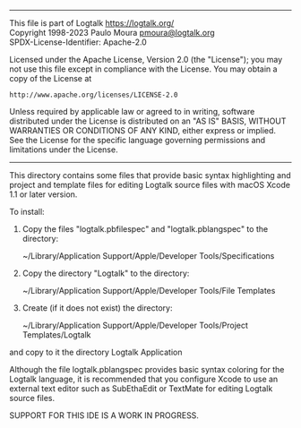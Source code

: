 ________________________________________________________________________

This file is part of Logtalk <https://logtalk.org/>  
Copyright 1998-2023 Paulo Moura <pmoura@logtalk.org>  
SPDX-License-Identifier: Apache-2.0

Licensed under the Apache License, Version 2.0 (the "License");
you may not use this file except in compliance with the License.
You may obtain a copy of the License at

    http://www.apache.org/licenses/LICENSE-2.0

Unless required by applicable law or agreed to in writing, software
distributed under the License is distributed on an "AS IS" BASIS,
WITHOUT WARRANTIES OR CONDITIONS OF ANY KIND, either express or implied.
See the License for the specific language governing permissions and
limitations under the License.
________________________________________________________________________


This directory contains some files that provide basic syntax highlighting
and project and template files for editing Logtalk source files with macOS
Xcode 1.1 or later version.


To install:

1. Copy the files "logtalk.pbfilespec" and "logtalk.pblangspec" to the 
directory:

	~/Library/Application Support/Apple/Developer Tools/Specifications 

2. Copy the directory "Logtalk" to the directory:

	~/Library/Application Support/Apple/Developer Tools/File Templates 

3. Create (if it does not exist) the directory:

	~/Library/Application Support/Apple/Developer Tools/Project Templates/Logtalk

and copy to it the directory Logtalk Application


Although the file logtalk.pblangspec provides basic syntax coloring for the
Logtalk language, it is recommended that you configure Xcode to use an
external text editor such as SubEthaEdit or TextMate for editing Logtalk
source files.


SUPPORT FOR THIS IDE IS A WORK IN PROGRESS.
